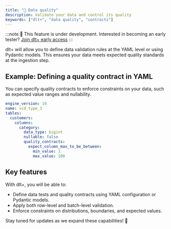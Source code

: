 ```yaml
---
title: "🧪 Data quality"
description: Validate your data and control its quality
keywords: ["dlt+", "data quality", "contracts"]
---
```


:::note
🚧 This feature is under development. Interested in becoming an early tester? [Join dlt+ early access](https://info.dlthub.com/waiting-list)
:::

dlt+ will allow you to define data validation rules at the YAML level or using Pydantic models. This ensures your data meets expected quality standards at the ingestion step.

## Example: Defining a quality contract in YAML

You can specify quality contracts to enforce constraints on your data, such as expected value ranges and nullability.

```yaml
engine_version: 10
name: scd_type_3
tables:
  customers:
    columns:
      category:
        data_type: bigint
        nullable: false
        quality_contracts:
          expect_column_max_to_be_between:
            min_value: 1
            max_value: 100
```

## Key features
With dlt+, you will be able to:

* Define data tests and quality contracts using YAML configuration or Pydantic models.
* Apply both row-level and batch-level validation.
* Enforce constraints on distributions, boundaries, and expected values.

Stay tuned for updates as we expand these capabilities! 🚀

